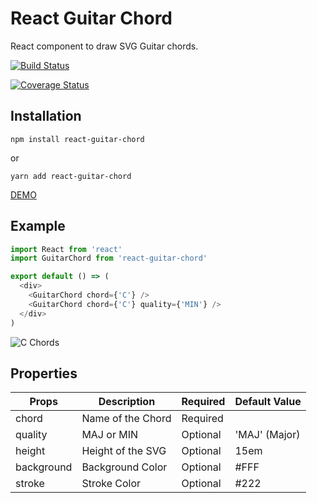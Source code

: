 # React Guitar Chord

React component to draw SVG Guitar chords.

[![Build Status](https://travis-ci.org/vinodronold/react-guitar-chord.svg?branch=master)](https://travis-ci.org/vinodronold/react-guitar-chord)

[![Coverage Status](https://coveralls.io/repos/github/vinodronold/react-guitar-chord/badge.svg)](https://coveralls.io/github/vinodronold/react-guitar-chord)

## Installation

```
npm install react-guitar-chord
```

or

```
yarn add react-guitar-chord
```

[DEMO](https://react-guitar-chord.now.sh/)

## Example

```javascript
import React from 'react'
import GuitarChord from 'react-guitar-chord'

export default () => (
  <div>
    <GuitarChord chord={'C'} />
    <GuitarChord chord={'C'} quality={'MIN'} />
  </div>
)
```

![C Chords](https://raw.githubusercontent.com/vinodronold/react-guitar-chord/master/images/C_CHORD.png "C Chords")

## Properties

| Props      | Description       | Required | Default Value |
| ---------- | ----------------- | -------- | ------------- |
| chord      | Name of the Chord | Required |               |
| quality    | MAJ or MIN        | Optional | 'MAJ' (Major) |
| height     | Height of the SVG | Optional | 15em          |
| background | Background Color  | Optional | #FFF          |
| stroke     | Stroke Color      | Optional | #222          |
